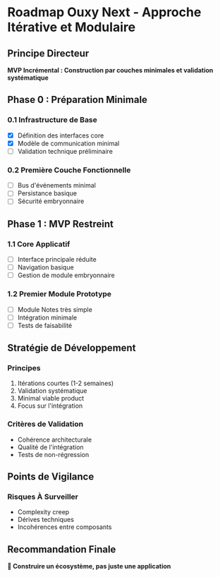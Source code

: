 # Roadmap Ouxy Next - Approche Itérative et Modulaire

## Principe Directeur
**MVP Incrémental : Construction par couches minimales et validation systématique**

## Phase 0 : Préparation Minimale

### 0.1 Infrastructure de Base
- [x] Définition des interfaces core
- [x] Modèle de communication minimal
- [ ] Validation technique préliminaire

### 0.2 Première Couche Fonctionnelle
- [ ] Bus d'événements minimal
- [ ] Persistance basique
- [ ] Sécurité embryonnaire

## Phase 1 : MVP Restreint

### 1.1 Core Applicatif
- [ ] Interface principale réduite
- [ ] Navigation basique
- [ ] Gestion de module embryonnaire

### 1.2 Premier Module Prototype
- [ ] Module Notes très simple
- [ ] Intégration minimale
- [ ] Tests de faisabilité

## Stratégie de Développement

### Principes
1. Itérations courtes (1-2 semaines)
2. Validation systématique
3. Minimal viable product
4. Focus sur l'intégration

### Critères de Validation
- Cohérence architecturale
- Qualité de l'intégration
- Tests de non-régression

## Points de Vigilance

### Risques À Surveiller
- Complexity creep
- Dérives techniques
- Incohérences entre composants

## Recommandation Finale

**🌟 Construire un écosystème, pas juste une application**